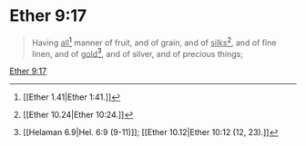 # Ether 9:17

> Having <u>all</u>[^a] manner of fruit, and of grain, and of <u>silks</u>[^b], and of fine linen, and of <u>gold</u>[^c], and of silver, and of precious things;

[Ether 9:17](https://www.churchofjesuschrist.org/study/scriptures/bofm/ether/9?lang=eng&id=p17#p17)


[^a]: [[Ether 1.41|Ether 1:41.]]
[^b]: [[Ether 10.24|Ether 10:24.]]
[^c]: [[Helaman 6.9|Hel. 6:9 (9-11)]]; [[Ether 10.12|Ether 10:12 (12, 23).]]
